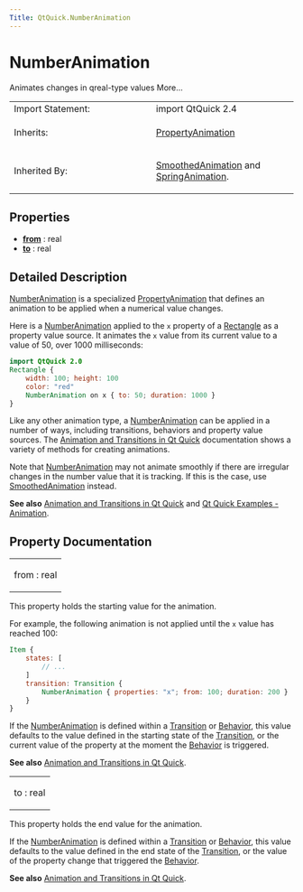 ```yaml
---
Title: QtQuick.NumberAnimation
---
```

        
NumberAnimation
===============

<span class="subtitle"></span>
Animates changes in qreal-type values More...

<table>
<colgroup>
<col width="50%" />
<col width="50%" />
</colgroup>
<tbody>
<tr class="odd">
<td>Import Statement:</td>
<td>import QtQuick 2.4</td>
</tr>
<tr class="even">
<td>Inherits:</td>
<td><p><a href="QtQuick.PropertyAnimation.md">PropertyAnimation</a></p></td>
</tr>
<tr class="odd">
<td>Inherited By:</td>
<td><p><a href="QtQuick.SmoothedAnimation.md">SmoothedAnimation</a> and <a href="QtQuick.SpringAnimation.md">SpringAnimation</a>.</p></td>
</tr>
</tbody>
</table>

<span id="properties"></span>
Properties
----------

-   ****[from](#from-prop)**** : real
-   ****[to](#to-prop)**** : real

<span id="details"></span>
Detailed Description
--------------------

[NumberAnimation](index.html) is a specialized [PropertyAnimation](https://developer.ubuntu.comapps/qml/sdk-15.04.3/QtQuick.animation/#propertyanimation) that defines an animation to be applied when a numerical value changes.

Here is a [NumberAnimation](index.html) applied to the `x` property of a [Rectangle](../QtQuick.Rectangle.md) as a property value source. It animates the `x` value from its current value to a value of 50, over 1000 milliseconds:

``` qml
import QtQuick 2.0
Rectangle {
    width: 100; height: 100
    color: "red"
    NumberAnimation on x { to: 50; duration: 1000 }
}
```

Like any other animation type, a [NumberAnimation](index.html) can be applied in a number of ways, including transitions, behaviors and property value sources. The [Animation and Transitions in Qt Quick](../QtQuick.qtquick-statesanimations-animations.md) documentation shows a variety of methods for creating animations.

Note that [NumberAnimation](index.html) may not animate smoothly if there are irregular changes in the number value that it is tracking. If this is the case, use [SmoothedAnimation](../QtQuick.SmoothedAnimation.md) instead.

**See also** [Animation and Transitions in Qt Quick](../QtQuick.qtquick-statesanimations-animations.md) and [Qt Quick Examples - Animation](https://developer.ubuntu.comapps/qml/sdk-15.04.3/QtQuick.animation/).

Property Documentation
----------------------

<table>
<colgroup>
<col width="100%" />
</colgroup>
<tbody>
<tr class="odd">
<td><p><span id="from-prop"></span><span class="name">from</span> : <span class="type">real</span></p></td>
</tr>
</tbody>
</table>

This property holds the starting value for the animation.

For example, the following animation is not applied until the `x` value has reached 100:

``` qml
Item {
    states: [
        // ...
    ]
    transition: Transition {
        NumberAnimation { properties: "x"; from: 100; duration: 200 }
    }
}
```

If the [NumberAnimation](index.html) is defined within a [Transition](../QtQuick.qmlexampletoggleswitch.md#transition) or [Behavior](../QtQuick.Behavior.md), this value defaults to the value defined in the starting state of the [Transition](../QtQuick.qmlexampletoggleswitch.md#transition), or the current value of the property at the moment the [Behavior](../QtQuick.Behavior.md) is triggered.

**See also** [Animation and Transitions in Qt Quick](../QtQuick.qtquick-statesanimations-animations.md).

<table>
<colgroup>
<col width="100%" />
</colgroup>
<tbody>
<tr class="odd">
<td><p><span id="to-prop"></span><span class="name">to</span> : <span class="type">real</span></p></td>
</tr>
</tbody>
</table>

This property holds the end value for the animation.

If the [NumberAnimation](index.html) is defined within a [Transition](../QtQuick.qmlexampletoggleswitch.md#transition) or [Behavior](../QtQuick.Behavior.md), this value defaults to the value defined in the end state of the [Transition](../QtQuick.qmlexampletoggleswitch.md#transition), or the value of the property change that triggered the [Behavior](../QtQuick.Behavior.md).

**See also** [Animation and Transitions in Qt Quick](../QtQuick.qtquick-statesanimations-animations.md).

